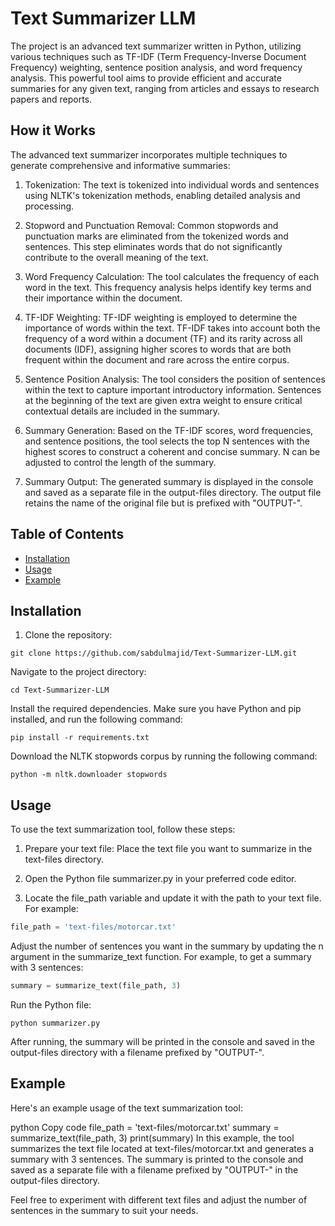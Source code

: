 # Text Summarizer LLM


The project is an advanced text summarizer written in Python, utilizing various techniques such as TF-IDF (Term Frequency-Inverse Document Frequency) weighting, sentence position analysis, and word frequency analysis. This powerful tool aims to provide efficient and accurate summaries for any given text, ranging from articles and essays to research papers and reports.

## How it Works
The advanced text summarizer incorporates multiple techniques to generate comprehensive and informative summaries:

  1. Tokenization: The text is tokenized into individual words and sentences using NLTK's tokenization methods, enabling detailed analysis and processing.

  2. Stopword and Punctuation Removal: Common stopwords and punctuation marks are eliminated from the tokenized words and sentences. This step eliminates words that do not significantly contribute to the overall meaning of the text.

  3. Word Frequency Calculation: The tool calculates the frequency of each word in the text. This frequency analysis helps identify key terms and their importance within the document.

  4. TF-IDF Weighting: TF-IDF weighting is employed to determine the importance of words within the text. TF-IDF takes into account both the frequency of a word within a document (TF) and its rarity across all documents (IDF), assigning higher scores to words that are both frequent within the document and rare across the entire corpus.

  5. Sentence Position Analysis: The tool considers the position of sentences within the text to capture important introductory information. Sentences at the beginning of the text are given extra weight to ensure critical contextual details are included in the summary.

  6. Summary Generation: Based on the TF-IDF scores, word frequencies, and sentence positions, the tool selects the top N sentences with the highest scores to construct a coherent and concise summary. N can be adjusted to control the length of the summary.

  7. Summary Output: The generated summary is displayed in the console and saved as a separate file in the output-files directory. The output file retains the name of the original file but is prefixed with "OUTPUT-".

## Table of Contents

- [Installation](#installation)
- [Usage](#usage)
- [Example](#example)

## Installation

1. Clone the repository:

```shell
git clone https://github.com/sabdulmajid/Text-Summarizer-LLM.git
```
Navigate to the project directory:
```shell
cd Text-Summarizer-LLM
```
Install the required dependencies. Make sure you have Python and pip installed, and run the following command:
```shell
pip install -r requirements.txt
```
Download the NLTK stopwords corpus by running the following command:
```shell
python -m nltk.downloader stopwords
```
## Usage
To use the text summarization tool, follow these steps:

  1. Prepare your text file: Place the text file you want to summarize in the text-files directory.

  2. Open the Python file summarizer.py in your preferred code editor.

  3. Locate the file_path variable and update it with the path to your text file. For example:

```python
file_path = 'text-files/motorcar.txt'
```
Adjust the number of sentences you want in the summary by updating the n argument in the summarize_text function. For example, to get a summary with 3 sentences:
```python
summary = summarize_text(file_path, 3)
```
Run the Python file:
```shell
python summarizer.py
```
After running, the summary will be printed in the console and saved in the output-files directory with a filename prefixed by "OUTPUT-".


## Example
Here's an example usage of the text summarization tool:

python
Copy code
file_path = 'text-files/motorcar.txt'
summary = summarize_text(file_path, 3)
print(summary)
In this example, the tool summarizes the text file located at text-files/motorcar.txt and generates a summary with 3 sentences. The summary is printed to the console and saved as a separate file with a filename prefixed by "OUTPUT-" in the output-files directory.

Feel free to experiment with different text files and adjust the number of sentences in the summary to suit your needs.
